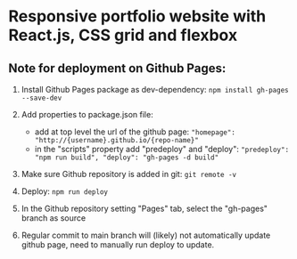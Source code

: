 # Responsive portfolio website with React.js, CSS grid and flexbox

## Note for deployment on Github Pages:

1) Install Github Pages package as dev-dependency: `npm install gh-pages --save-dev`

2) Add properties to package.json file:
   - add at top level the url of the github page: `"homepage": "http://{username}.github.io/{repo-name}"`
   - in the "scripts" property add "predeploy" and "deploy": `"predeploy": "npm run build", "deploy": "gh-pages -d build"`

3) Make sure Github repository is added in git: `git remote -v`

4) Deploy: `npm run deploy`

5) In the Github repository setting "Pages" tab, select the "gh-pages" branch as source

6) Regular commit to main branch will (likely) not automatically update github page, need to manually run deploy to update.
